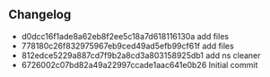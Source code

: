 ## Changelog
* d0dcc16f1ade8a62eb8f2ee5c18a7d618116130a add files
* 778180c26f832975967eb9ced49ad5efb99cf61f add files
* 812edce5229a887cd7f9b2a8cd3a803158925db1 add ns cleaner
* 6726002c07bd82a49a22997ccade1aac641e0b26 Initial commit
